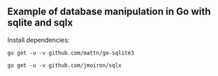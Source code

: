 ## Example of database manipulation in Go with sqlite and sqlx

Install dependencies:

```
go get -u -v github.com/mattn/go-sqlite3

go get -u -v github.com/jmoiron/sqlx
```
